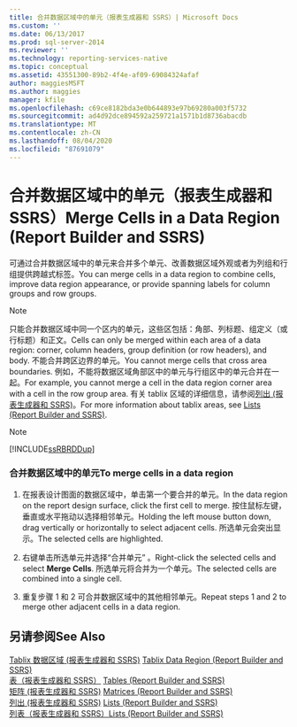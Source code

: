 ```yaml
---
title: 合并数据区域中的单元（报表生成器和 SSRS）| Microsoft Docs
ms.custom: ''
ms.date: 06/13/2017
ms.prod: sql-server-2014
ms.reviewer: ''
ms.technology: reporting-services-native
ms.topic: conceptual
ms.assetid: 43551300-89b2-4f4e-af09-69084324afaf
author: maggiesMSFT
ms.author: maggies
manager: kfile
ms.openlocfilehash: c69ce8182bda3e0b644893e97b69280a003f5732
ms.sourcegitcommit: ad4d92dce894592a259721a1571b1d8736abacdb
ms.translationtype: MT
ms.contentlocale: zh-CN
ms.lasthandoff: 08/04/2020
ms.locfileid: "87691079"
---
```

# <a name="merge-cells-in-a-data-region-report-builder-and-ssrs"></a><span data-ttu-id="a5e42-102">合并数据区域中的单元（报表生成器和 SSRS）</span><span class="sxs-lookup"><span data-stu-id="a5e42-102">Merge Cells in a Data Region (Report Builder and SSRS)</span></span>
  <span data-ttu-id="a5e42-103">可通过合并数据区域中的单元来合并多个单元、改善数据区域外观或者为列组和行组提供跨越式标签。</span><span class="sxs-lookup"><span data-stu-id="a5e42-103">You can merge cells in a data region to combine cells, improve data region appearance, or provide spanning labels for column groups and row groups.</span></span>  
  
> [!NOTE]  
>  <span data-ttu-id="a5e42-104">只能合并数据区域中同一个区内的单元，这些区包括：角部、列标题、组定义（或行标题）和正文。</span><span class="sxs-lookup"><span data-stu-id="a5e42-104">Cells can only be merged within each area of a data region: corner, column headers, group definition (or row headers), and body.</span></span> <span data-ttu-id="a5e42-105">不能合并跨区边界的单元。</span><span class="sxs-lookup"><span data-stu-id="a5e42-105">You cannot merge cells that cross area boundaries.</span></span> <span data-ttu-id="a5e42-106">例如，不能将数据区域角部区中的单元与行组区中的单元合并在一起。</span><span class="sxs-lookup"><span data-stu-id="a5e42-106">For example, you cannot merge a cell in the data region corner area with a cell in the row group area.</span></span> <span data-ttu-id="a5e42-107">有关 tablix 区域的详细信息，请参阅[列出 &#40;报表生成器和 SSRS&#41;](tables-matrices-and-lists-report-builder-and-ssrs.md)。</span><span class="sxs-lookup"><span data-stu-id="a5e42-107">For more information about tablix areas, see [Lists &#40;Report Builder and SSRS&#41;](tables-matrices-and-lists-report-builder-and-ssrs.md).</span></span>  
  
> [!NOTE]  
>  [!INCLUDE[ssRBRDDup](../../includes/ssrbrddup-md.md)]  
  
### <a name="to-merge-cells-in-a-data-region"></a><span data-ttu-id="a5e42-108">合并数据区域中的单元</span><span class="sxs-lookup"><span data-stu-id="a5e42-108">To merge cells in a data region</span></span>  
  
1.  <span data-ttu-id="a5e42-109">在报表设计图面的数据区域中，单击第一个要合并的单元。</span><span class="sxs-lookup"><span data-stu-id="a5e42-109">In the data region on the report design surface, click the first cell to merge.</span></span> <span data-ttu-id="a5e42-110">按住鼠标左键，垂直或水平拖动以选择相邻单元。</span><span class="sxs-lookup"><span data-stu-id="a5e42-110">Holding the left mouse button down, drag vertically or horizontally to select adjacent cells.</span></span> <span data-ttu-id="a5e42-111">所选单元会突出显示。</span><span class="sxs-lookup"><span data-stu-id="a5e42-111">The selected cells are highlighted.</span></span>  
  
2.  <span data-ttu-id="a5e42-112">右键单击所选单元并选择“合并单元”  。</span><span class="sxs-lookup"><span data-stu-id="a5e42-112">Right-click the selected cells and select **Merge Cells**.</span></span> <span data-ttu-id="a5e42-113">所选单元将合并为一个单元。</span><span class="sxs-lookup"><span data-stu-id="a5e42-113">The selected cells are combined into a single cell.</span></span>  
  
3.  <span data-ttu-id="a5e42-114">重复步骤 1 和 2 可合并数据区域中的其他相邻单元。</span><span class="sxs-lookup"><span data-stu-id="a5e42-114">Repeat steps 1 and 2 to merge other adjacent cells in a data region.</span></span>  
  
## <a name="see-also"></a><span data-ttu-id="a5e42-115">另请参阅</span><span class="sxs-lookup"><span data-stu-id="a5e42-115">See Also</span></span>  
 <span data-ttu-id="a5e42-116">[Tablix 数据区域 &#40;报表生成器和 SSRS&#41;](../tablix-data-region-report-builder-and-ssrs.md) </span><span class="sxs-lookup"><span data-stu-id="a5e42-116">[Tablix Data Region &#40;Report Builder and SSRS&#41;](../tablix-data-region-report-builder-and-ssrs.md) </span></span>  
 <span data-ttu-id="a5e42-117">[表（报表生成器和 SSRS）](tables-report-builder-and-ssrs.md) </span><span class="sxs-lookup"><span data-stu-id="a5e42-117">[Tables &#40;Report Builder  and SSRS&#41;](tables-report-builder-and-ssrs.md) </span></span>  
 <span data-ttu-id="a5e42-118">[矩阵 &#40;报表生成器和 SSRS&#41;](create-a-matrix-report-builder-and-ssrs.md) </span><span class="sxs-lookup"><span data-stu-id="a5e42-118">[Matrices &#40;Report Builder and SSRS&#41;](create-a-matrix-report-builder-and-ssrs.md) </span></span>  
 <span data-ttu-id="a5e42-119">[列出 &#40;报表生成器和 SSRS&#41;](create-invoices-and-forms-with-lists-report-builder-and-ssrs.md) </span><span class="sxs-lookup"><span data-stu-id="a5e42-119">[Lists &#40;Report Builder and SSRS&#41;](create-invoices-and-forms-with-lists-report-builder-and-ssrs.md) </span></span>  
 [<span data-ttu-id="a5e42-120">列表（报表生成器和 SSRS）</span><span class="sxs-lookup"><span data-stu-id="a5e42-120">Lists &#40;Report Builder and SSRS&#41;</span></span>](tables-matrices-and-lists-report-builder-and-ssrs.md)  
  
  
